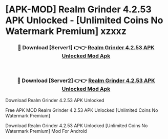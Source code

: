 # [APK-MOD] Realm Grinder 4.2.53 APK Unlocked - [Unlimited Coins No Watermark Premium] xzxxz



<div align="center">
<h3>🔴 Download [Server1] 👉👉 <a href="https://momento.my/?title=Realm_Grinder_4.2.53_APK_Unlocked">Realm Grinder 4.2.53 APK Unlocked Mod Apk</a></h3><br>

<h3>🔴 Download [Server2] 👉👉 <a href="https://momento.my/?title=Realm_Grinder_4.2.53_APK_Unlocked">Realm Grinder 4.2.53 APK Unlocked Mod Apk</a></h3>
</div>



Download Realm Grinder 4.2.53 APK Unlocked 

Free APK MOD Realm Grinder 4.2.53 APK Unlocked [Unlimited Coins No Watermark Premium]

Download Realm Grinder 4.2.53 APK Unlocked [Unlimited Coins No Watermark Premium] Mod For Android
